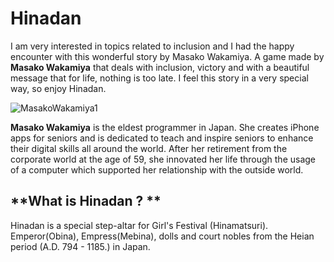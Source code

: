 

 # **Hinadan**

I am very interested in topics related to inclusion and I had the happy encounter with this wonderful story by Masako Wakamiya.  A game made by **Masako Wakamiya** that deals with inclusion, victory and with a beautiful message that for life, nothing is too late. I feel this story in a very special way, so enjoy Hinadan.

![MasakoWakamiya1](https://user-images.githubusercontent.com/61507360/85173966-c9221700-b24a-11ea-897d-be9477f05505.png)

**Masako Wakamiya** is the eldest programmer in Japan. She creates iPhone apps for seniors and is dedicated to teach and inspire seniors to enhance their digital skills all around the world. After her retirement from the corporate world at the age of 59, she innovated her life through the usage of a computer which supported her relationship with the outside world.

 ## **What is Hinadan ? **
Hinadan is a special step-altar for Girl's Festival (Hinamatsuri). Emperor(Obina), Empress(Mebina), dolls and court nobles from the Heian period (A.D. 794 - 1185.) in Japan.


 
